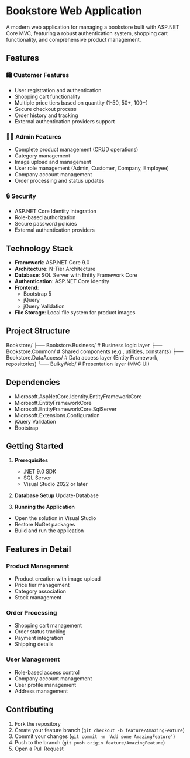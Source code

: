 # Bookstore Web Application

A modern web application for managing a bookstore built with ASP.NET Core MVC, featuring a robust authentication system, shopping cart functionality, and comprehensive product management.

## Features

### 🛍️ Customer Features
- User registration and authentication
- Shopping cart functionality 
- Multiple price tiers based on quantity (1-50, 50+, 100+)
- Secure checkout process
- Order history and tracking
- External authentication providers support

### 👨‍💼 Admin Features
- Complete product management (CRUD operations)
- Category management
- Image upload and management
- User role management (Admin, Customer, Company, Employee)
- Company account management
- Order processing and status updates

### 🔒 Security
- ASP.NET Core Identity integration
- Role-based authorization
- Secure password policies
- External authentication providers

## Technology Stack

- **Framework**: ASP.NET Core 9.0
- **Architecture**: N-Tier Architecture
- **Database**: SQL Server with Entity Framework Core
- **Authentication**: ASP.NET Core Identity
- **Frontend**: 
  - Bootstrap 5
  - jQuery
  - jQuery Validation
- **File Storage**: Local file system for product images

## Project Structure
Bookstore/
├── Bookstore.Business/      # Business logic layer
├── Bookstore.Common/        # Shared components (e.g., utilities, constants)
├── Bookstore.DataAccess/    # Data access layer (Entity Framework, repositories)
└── BulkyWeb/                # Presentation layer (MVC UI)


## Dependencies

- Microsoft.AspNetCore.Identity.EntityFrameworkCore
- Microsoft.EntityFrameworkCore
- Microsoft.EntityFrameworkCore.SqlServer
- Microsoft.Extensions.Configuration
- jQuery Validation
- Bootstrap

## Getting Started

1. **Prerequisites**
   - .NET 9.0 SDK
   - SQL Server
   - Visual Studio 2022 or later

2. **Database Setup**
 Update-Database


3. **Running the Application**
- Open the solution in Visual Studio
- Restore NuGet packages
- Build and run the application


## Features in Detail

### Product Management
- Product creation with image upload
- Price tier management
- Category association
- Stock management

### Order Processing
- Shopping cart management
- Order status tracking
- Payment integration
- Shipping details

### User Management
- Role-based access control
- Company account management
- User profile management
- Address management

## Contributing

1. Fork the repository
2. Create your feature branch (`git checkout -b feature/AmazingFeature`)
3. Commit your changes (`git commit -m 'Add some AmazingFeature'`)
4. Push to the branch (`git push origin feature/AmazingFeature`)
5. Open a Pull Request

